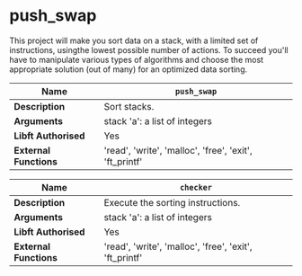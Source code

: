 # push_swap

This project will make you sort data on a stack, with a limited set of instructions, usingthe lowest possible number of actions. To succeed you'll have to manipulate various types of algorithms and choose the most appropriate solution (out of many) for an optimized data sorting.


| **Name** | `push_swap` |
|----------|-----------------|
| **Description** | Sort stacks. |
| **Arguments** | stack 'a': a list of integers |
| **Libft Authorised** | Yes |
| **External Functions** | 'read', 'write', 'malloc', 'free', 'exit', 'ft_printf' |


| **Name** | `checker` |
|----------|-----------------|
| **Description** | Execute the sorting instructions. |
| **Arguments** | stack 'a': a list of integers |
| **Libft Authorised** | Yes |
| **External Functions** | 'read', 'write', 'malloc', 'free', 'exit', 'ft_printf' |
